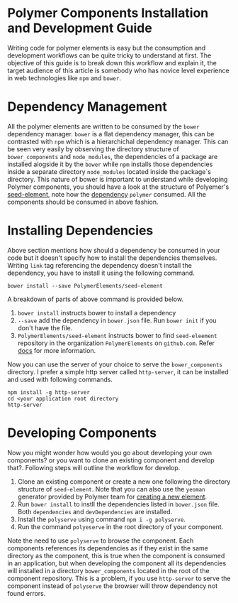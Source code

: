 # Polymer Components Installation and Development Guide

Writing code for polymer elements is easy but the consumption and development workflows
can be quite tricky to understand at first. The objective of this guide is to break
down this workflow and explain it, the target audience of this article is somebody who
has novice level experience in web technologies like `npm` and `bower`.

# Dependency Management

All the polymer elements are written to be consumed by the `bower` dependency manager.
`bower` is a flat dependency manager, this can be contrasted with `npm` which is a
hierarchichal dependency manager. This can be seen very easily by observing the directory
structure of `bower_components` and `node_modules`, the dependencies of a package are
installed alogside it by the `bower` while `npm` installs those dependencies inside
a separate directory `node_modules` located inside the package\`s directory. This
nature of bower is important to understand while developing Polymer components, you should
have a look at the structure of Polyemer's [seed-element](https://github.com/polymerelements/seed-element), note how the [dependency](https://github.com/PolymerElements/seed-element/blob/master/seed-element.html#L11) `polymer` consumed.
All the components should be consumed in above fashion.

# Installing Dependencies

Above section mentions how should a dependency be consumed in your code but it doesn't
specify how to install the dependencies themselves. Writing `link` tag referencing the
dependency doesn't install the dependency, you have to install it using the following
command.

```
bower install --save PolymerElements/seed-element
```

A breakdown of parts of above command is provided below.

1. `bower install` instructs bower to install a dependency
2. `--save` add the dependency in `bower.json` file. Run `bower init` if you don't have the file.
3. `PolymerElements/seed-element` instructs bower to find `seed-eleement` repository
    in the organization `PolymerElements` on `github.com`. Refer [docs](http://bower.io/docs/api/#install) for more information.

Now you can use the server of your choice to serve the `bower_components` directory.
I prefer a simple http server called `http-server`, it can be installed and used with following
commands.

```
npm install -g http-server
cd <your application root directory
http-server
```

# Developing Components

Now you might wonder how would you go about developing your own components? or you 
want to clone an existing component and develop that?. Following steps will outline
the workflow for develop.

1. Clone an existing component or create a new one following the directory structure of
   `seed-element`. Note that you can also use the `yeoman` generator provided by Polymer
   team for [creating a new element](https://github.com/yeoman/generator-polymer#element-alias-el).
2. Run `bower install` to instll the dependencies listed in `bower.json` file. Both 
   `dependencies` and `devDependencies` are installed.
3. Install the `polyserve` using command `npm i -g polyserve`.
4. Run the command `polyeserve` in the root directory of your component.

Note the need to use `polyserve` to browse the component. Each components references
its dependencies as if they exist in the same directory as the component, this is true
when the component is consumed in an application, but when developing the component all
its dependencies will installed in a directory `bower_components` located in the root
of the component repository. This is a problem, if you use `http-server` to serve the
component instead of `polyserve` the browser will throw dependency not found errors.

